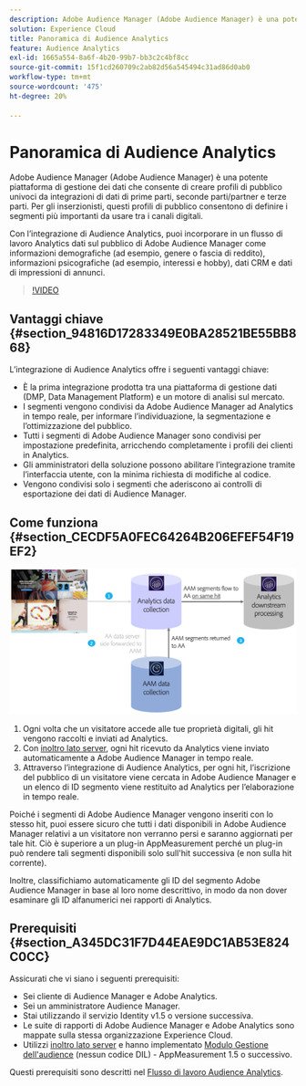 ```yaml
---
description: Adobe Audience Manager (Adobe Audience Manager) è una potente piattaforma di gestione dei dati che consente di creare profili di pubblico univoci da integrazioni di dati di prime parti, seconde parti/partner e terze parti. Per gli inserzionisti, questi profili di pubblico consentono di definire i segmenti più importanti da usare tra i canali digitali.
solution: Experience Cloud
title: Panoramica di Audience Analytics
feature: Audience Analytics
exl-id: 1665a554-8a6f-4b20-99b7-bb3c2c4bf8cc
source-git-commit: 15f1cd260709c2ab82d56a545494c31ad86d0ab0
workflow-type: tm+mt
source-wordcount: '475'
ht-degree: 20%

---
```


# Panoramica di Audience Analytics

Adobe Audience Manager (Adobe Audience Manager) è una potente piattaforma di gestione dei dati che consente di creare profili di pubblico univoci da integrazioni di dati di prime parti, seconde parti/partner e terze parti. Per gli inserzionisti, questi profili di pubblico consentono di definire i segmenti più importanti da usare tra i canali digitali.

Con l’integrazione di Audience Analytics, puoi incorporare in un flusso di lavoro Analytics dati sul pubblico di Adobe Audience Manager come informazioni demografiche (ad esempio, genere o fascia di reddito), informazioni psicografiche (ad esempio, interessi e hobby), dati CRM e dati di impressioni di annunci.

>[!VIDEO](https://video.tv.adobe.com/v/25450/?quality=12)

## Vantaggi chiave {#section_94816D17283349E0BA28521BE55BB868}

L’integrazione di Audience Analytics offre i seguenti vantaggi chiave:

* È la prima integrazione prodotta tra una piattaforma di gestione dati (DMP, Data Management Platform) e un motore di analisi sul mercato.
* I segmenti vengono condivisi da Adobe Audience Manager ad Analytics in tempo reale, per informare l’individuazione, la segmentazione e l’ottimizzazione del pubblico.
* Tutti i segmenti di Adobe Audience Manager sono condivisi per impostazione predefinita, arricchendo completamente i profili dei clienti in Analytics.
* Gli amministratori della soluzione possono abilitare l’integrazione tramite l’interfaccia utente, con la minima richiesta di modifiche al codice.
* Vengono condivisi solo i segmenti che aderiscono ai controlli di esportazione dei dati di Audience Manager.

## Come funziona {#section_CECDF5A0FEC64264B206EFEF54F19EF2}

![](assets/mc-aud-dataflow.png)

1. Ogni volta che un visitatore accede alle tue proprietà digitali, gli hit vengono raccolti e inviati ad Analytics.
1. Con [inoltro lato server](/help/admin/admin/c-manage-report-suites/c-edit-report-suites/general/c-server-side-forwarding/ssf.md), ogni hit ricevuto da Analytics viene inviato automaticamente a Adobe Audience Manager in tempo reale.
1. Attraverso l’integrazione di Audience Analytics, per ogni hit, l’iscrizione del pubblico di un visitatore viene cercata in Adobe Audience Manager e un elenco di ID segmento viene restituito ad Analytics per l’elaborazione in tempo reale.

Poiché i segmenti di Adobe Audience Manager vengono inseriti con lo stesso hit, puoi essere sicuro che tutti i dati disponibili in Adobe Audience Manager relativi a un visitatore non verranno persi e saranno aggiornati per tale hit. Ciò è superiore a un plug-in AppMeasurement perché un plug-in può rendere tali segmenti disponibili solo sull&#39;hit successiva (e non sulla hit corrente).

Inoltre, classifichiamo automaticamente gli ID del segmento Adobe Audience Manager in base al loro nome descrittivo, in modo da non dover esaminare gli ID alfanumerici nei rapporti di Analytics.

## Prerequisiti {#section_A345DC31F7D44EAE9DC1AB53E824C0CC}

Assicurati che vi siano i seguenti prerequisiti:

* Sei cliente di Audience Manager e Adobe Analytics.
* Sei un amministratore Audience Manager.
* Stai utilizzando il servizio Identity v1.5 o versione successiva.
* Le suite di rapporti di Adobe Audience Manager e Adobe Analytics sono mappate sulla stessa organizzazione Experience Cloud.
* Utilizzi [inoltro lato server](/help/admin/admin/c-manage-report-suites/c-edit-report-suites/general/c-server-side-forwarding/ssf.md) e hanno implementato [Modulo Gestione dell&#39;audience](https://experienceleague.adobe.com/docs/audience-manager/user-guide/implementation-integration-guides/integration-other-solutions/audience-management-module.html?lang=it) (nessun codice DIL) - AppMeasurement 1.5 o successivo.

Questi prerequisiti sono descritti nel [Flusso di lavoro Audience Analytics](/help/integrate/c-audience-analytics/c-workflow/audiences-workflow.md).
